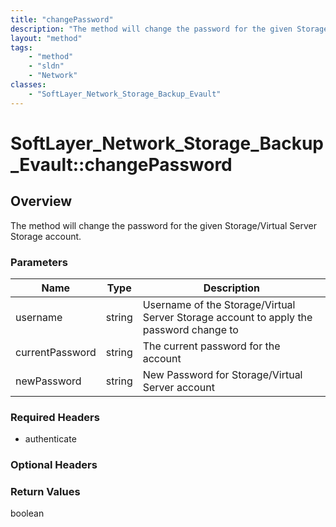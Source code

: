 ```yaml
---
title: "changePassword"
description: "The method will change the password for the given Storage/Virtual Server Storage account."
layout: "method"
tags:
    - "method"
    - "sldn"
    - "Network"
classes:
    - "SoftLayer_Network_Storage_Backup_Evault"
---
```

# SoftLayer_Network_Storage_Backup_Evault::changePassword
## Overview 
The method will change the password for the given Storage/Virtual Server Storage account. 

### Parameters 
|Name | Type | Description |
| --- | --- | --- |
|username| string| Username of the Storage/Virtual Server Storage account to apply the password change to|
|currentPassword| string| The current password for the account|
|newPassword| string| New Password for Storage/Virtual Server account|


### Required Headers
* authenticate

### Optional Headers

### Return Values
boolean
